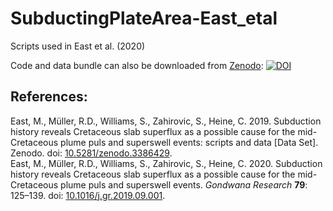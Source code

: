 # SubductingPlateArea-East_etal
Scripts used in East et al. (2020)

Code and data bundle can also be downloaded from [Zenodo](https://zenodo.org/):
[![DOI](https://zenodo.org/badge/DOI/10.5281/zenodo.3386429.svg)](https://doi.org/10.5281/zenodo.3386429)

## References:
East, M., Müller, R.D., Williams, S., Zahirovic, S., Heine, C. 2019. Subduction history reveals Cretaceous slab superflux as a possible cause for the mid-Cretaceous plume puls and superswell events: scripts and data [Data Set]. Zenodo. doi: [10.5281/zenodo.3386429](https://doi.org/10.5281/zenodo.3386429).<br>
East, M., Müller, R.D., Williams, S., Zahirovic, S., Heine, C. 2020. Subduction history reveals Cretaceous slab superflux as a possible cause for the mid-Cretaceous plume puls and superswell events. *Gondwana Research* **79**: 125–139. doi: [10.1016/j.gr.2019.09.001](https://doi.org/10.1016/j.gr.2019.09.001).
